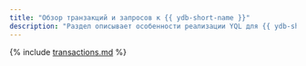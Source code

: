 ```yaml
---
title: "Обзор транзакций и запросов к {{ ydb-short-name }}"
description: "Раздел описывает особенности реализации YQL для {{ ydb-short-name }} транзакций."
---
```


{% include [transactions.md](_includes/transactions.md) %}
